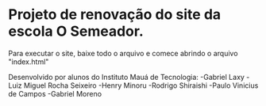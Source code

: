 # Projeto de renovação do site da escola O Semeador.

Para executar o site, baixe todo o arquivo e comece abrindo o arquivo "index.html"

Desenvolvido por alunos do Instituto Mauá de Tecnologia:
-Gabriel Laxy
-Luiz Miguel Rocha Seixeiro
-Henry Minoru
-Rodrigo Shiraishi
-Paulo Vinicius de Campos
-Gabriel Moreno
